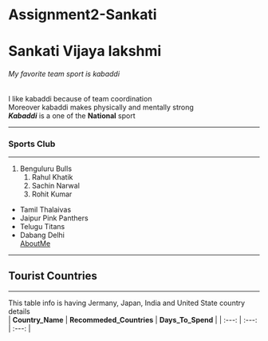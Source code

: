 # Assignment2-Sankati
# Sankati Vijaya lakshmi
###### My favorite team sport is kabaddi
I like kabaddi because of team coordination <br> Moreover kabaddi makes physically and mentally strong <br>
***Kabaddi*** is a one of the **National** sport

---
### Sports Club
---
   1. Benguluru Bulls
      1. Rahul Khatik
      2. Sachin Narwal
      6. Rohit Kumar
   - Tamil Thalaivas
   - Jaipur Pink Panthers
   - Telugu Titans
   - Dabang Delhi <br>
[AboutMe](AboutMe.md)


---
## Tourist Countries
---
This table info is having Jermany, Japan, India and United State country details <br>
| **Country_Name** | **Recommeded_Countries** | **Days_To_Spend** |
| :---:            |     :---:                |  :---:            |
